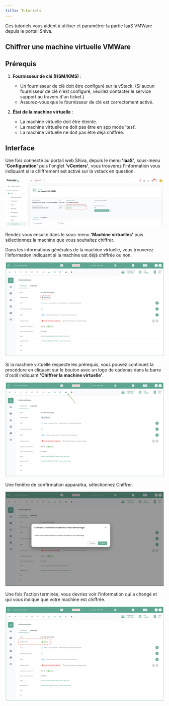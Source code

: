 ```yaml
---
title: Tutoriels
---
```


Ces tutoriels vous aident à utiliser et paramétrer la partie IaaS VMWare depuis le portail Shiva.

## Chiffrer une machine virtuelle VMWare

## Prérequis

1. **Fournisseur de clé (HSM/KMS)** : 
   - Un fournisseur de clé doit être configuré sur la vStack. (Si aucun fournisseur de clé n'est configuré, veuillez contacter le service support au travers d'un ticket.)
   - Assurez-vous que le fournisseur de clé est correctement activé.

2. **État de la machine virtuelle** : 
   - La machine virtuelle doit être éteinte.
   - La machine virtuelle ne doit pas être en spp mode 'test'.
   - La machine virtuelle ne doit pas être déjà chiffrée.

## Interface

Une fois connecté au portail web Shiva, depuis le menu __'IaaS'__, sous-menu __'Configuration'__ puis l'onglet __'vCenters'__, vous trouverez l'information vous indiquant si le chiffrement est activé sur la vstack en question.

![](images/shiva_hsm_kms_000.png)

Rendez vous ensuite dans le sous-menu __'Machine virtuelles'__ puis sélectionnez la machine que vous souhaitez chiffrer.

Dans les informations générales de la machine virtuelle, vous trouverez l'information indiquant si la machine est déjà chiffrée ou non.

![](images/shiva_hsm_kms_001.png)

Si la machine virtuelle respecte les prérequis, vous pouvez continuez la procédure en cliquant sur le bouton avec un logo de cadenas dans la barre d'outil indiquant __'Chiffrer la machine virtuelle'__.

![](images/shiva_hsm_kms_002.png)

Une fenêtre de confirmation apparaitra, sélectionnez Chiffrer.

![](images/shiva_hsm_kms_003.png)

Une fois l'action terminée, vous devriez voir l'information qui a changé et qui vous indique que votre machine est chiffrée.

![](images/shiva_hsm_kms_004.png)